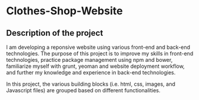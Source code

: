 # Clothes-Shop-Website

## Description of the project
I am developing a reponsive website using various front-end and back-end technologies. The purpose of this project is to improve my skills in front-end technologies, practice package management using npm and bower, familiarize myself with grunt, yeoman and website deployment workflow, and further my knowledge and experience in back-end technologies. 

In this project, the various building blocks (i.e. html, css, images, and Javascript files) are grouped based on different functionalities. 
